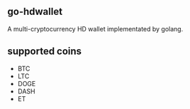 ## go-hdwallet

A multi-cryptocurrency HD wallet implementated by golang.

## supported coins

- BTC
- LTC
- DOGE
- DASH
- ET